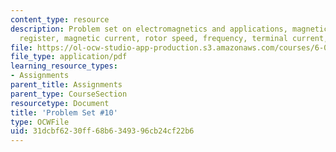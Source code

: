 ```yaml
---
content_type: resource
description: Problem set on electromagnetics and applications, magnetic field, load
  register, magnetic current, rotor speed, frequency, terminal current, and torque.
file: https://ol-ocw-studio-app-production.s3.amazonaws.com/courses/6-013-electromagnetics-and-applications-fall-2005/31dcbf6230ff68b6349396cb24cf22b6_ps10.pdf
file_type: application/pdf
learning_resource_types:
- Assignments
parent_title: Assignments
parent_type: CourseSection
resourcetype: Document
title: 'Problem Set #10'
type: OCWFile
uid: 31dcbf62-30ff-68b6-3493-96cb24cf22b6
---
```

